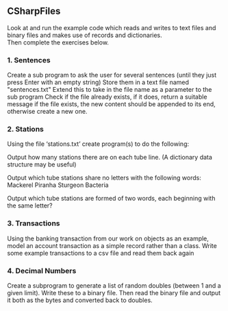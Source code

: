 ## CSharpFiles

Look at and run the example code which reads and writes to text files and binary files and makes use of records and dictionaries.<br/>
Then complete the exercises below.

### 1. Sentences
Create a sub program to ask the user for several sentences (until they just press Enter with an empty string)
Store them in a text file named "sentences.txt" 
Extend this to take in the file name as a parameter to the sub program 
Check if the file already exists, if it does, return a suitable message 
if the file exists, the new content should be appended to its end, otherwise create a new one. 

### 2. Stations
Using the file ‘stations.txt’ create program(s) to do the following:

Output how many stations there are on each tube line. (A dictionary data structure may be useful)

Output which tube stations share no letters with the following words: 
Mackerel
Piranha
Sturgeon
Bacteria 

Output which tube stations are formed of two words, each beginning with the same letter? 

### 3. Transactions
Using the banking transaction from our work on objects as an example, model an account transaction as a simple record rather than a class.
Write some example transactions to a csv file and read them back again

### 4. Decimal Numbers
Create a subprogram to generate a list of random doubles (between 1 and a given limit). Write these to a binary file.
Then read the binary file and output it both as the bytes and converted back to doubles.

